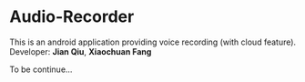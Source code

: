 # Audio-Recorder
This is an android application providing voice recording (with cloud feature).
Developer: **Jian Qiu**, **Xiaochuan Fang**

To be continue...
